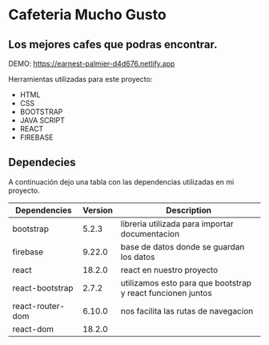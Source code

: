 # Cafeteria Mucho Gusto
## Los mejores cafes que podras encontrar.

DEMO: https://earnest-palmier-d4d676.netlify.app

Herramientas utilizadas para este proyecto:

- HTML
- CSS
- BOOTSTRAP
- JAVA SCRIPT
- REACT
- FIREBASE


## Dependecies

A continuación dejo una tabla con las dependencias utilizadas en mi proyecto.

| Dependencies | Version | Description |
| ------ | ------ | ------ |
| bootstrap | 5.2.3 | libreria utilizada para importar documentacion 
| firebase | 9.22.0 | base de datos donde se guardan los datos
| react | 18.2.0 | react en nuestro proyecto
| react-bootstrap | 2.7.2 | utilizamos esto para que bootstrap y react funcionen juntos
| react-router-dom | 6.10.0 | nos facilita las rutas de navegacion
| react-dom | 18.2.0 |

